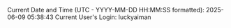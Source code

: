 Current Date and Time (UTC - YYYY-MM-DD HH:MM:SS formatted): 2025-06-09 05:38:43
Current User's Login: luckyaiman

